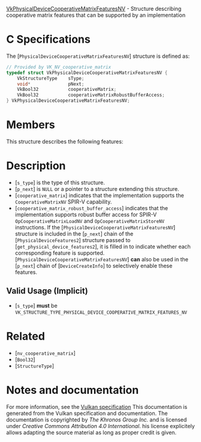 [VkPhysicalDeviceCooperativeMatrixFeaturesNV](https://www.khronos.org/registry/vulkan/specs/1.3-extensions/man/html/VkPhysicalDeviceCooperativeMatrixFeaturesNV.html) - Structure describing cooperative matrix features that can be supported by an implementation

# C Specifications
The [`PhysicalDeviceCooperativeMatrixFeaturesNV`] structure is defined
as:
```c
// Provided by VK_NV_cooperative_matrix
typedef struct VkPhysicalDeviceCooperativeMatrixFeaturesNV {
    VkStructureType    sType;
    void*              pNext;
    VkBool32           cooperativeMatrix;
    VkBool32           cooperativeMatrixRobustBufferAccess;
} VkPhysicalDeviceCooperativeMatrixFeaturesNV;
```

# Members
This structure describes the following features:

# Description
- [`s_type`] is the type of this structure.
- [`p_next`] is `NULL` or a pointer to a structure extending this structure.
- [`cooperative_matrix`] indicates that the implementation supports the `CooperativeMatrixNV` SPIR-V capability.
- [`cooperative_matrix_robust_buffer_access`] indicates that the implementation supports robust buffer access for SPIR-V `OpCooperativeMatrixLoadNV` and `OpCooperativeMatrixStoreNV` instructions.
If the [`PhysicalDeviceCooperativeMatrixFeaturesNV`] structure is included in the [`p_next`] chain of the
[`PhysicalDeviceFeatures2`] structure passed to
[`get_physical_device_features2`], it is filled in to indicate whether each
corresponding feature is supported.
[`PhysicalDeviceCooperativeMatrixFeaturesNV`] **can**  also be used in the [`p_next`] chain of
[`DeviceCreateInfo`] to selectively enable these features.
## Valid Usage (Implicit)
-  [`s_type`] **must**  be `VK_STRUCTURE_TYPE_PHYSICAL_DEVICE_COOPERATIVE_MATRIX_FEATURES_NV`

# Related
- [`nv_cooperative_matrix`]
- [`Bool32`]
- [`StructureType`]

# Notes and documentation
For more information, see the [Vulkan specification](https://www.khronos.org/registry/vulkan/specs/1.3-extensions/html/vkspec.html)
This documentation is generated from the Vulkan specification and documentation.
The documentation is copyrighted by *The Khronos Group Inc.* and is licensed under *Creative Commons Attribution 4.0 International*.
his license explicitely allows adapting the source material as long as proper credit is given.
        